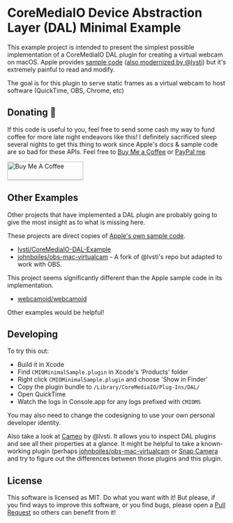# CoreMediaIO Device Abstraction Layer (DAL) Minimal Example

This example project is intended to present the simplest possible implementation of a CoreMediaIO DAL plugin for creating a virtual webcam on macOS. Apple provides [sample code](https://developer.apple.com/library/archive/samplecode/CoreMediaIO/Introduction/Intro.html) ([also modernized by @lvsti](https://github.com/lvsti/CoreMediaIO-DAL-Example)) but it's extremely painful to read and modify.

The goal is for this plugin to serve static frames as a virtual webcam to host software (QuickTime, OBS, Chrome, etc)

## Donating 💸

If this code is useful to you, feel free to send some cash my way to fund coffee for more late night endeavors like this! I definitely sacrificed sleep several nights to get this thing to work since Apple's docs & sample code are so bad for these APIs. Feel free to [Buy Me a Coffee](https://www.buymeacoffee.com/johnboiles) or [PayPal me](https://paypal.me/johnboiles).

<a href="https://www.buymeacoffee.com/johnboiles" target="_blank"><img src="https://www.buymeacoffee.com/assets/img/custom_images/orange_img.png" alt="Buy Me A Coffee" style="height: 41px !important;width: 174px !important;box-shadow: 0px 3px 2px 0px rgba(190, 190, 190, 0.5) !important;-webkit-box-shadow: 0px 3px 2px 0px rgba(190, 190, 190, 0.5) !important;" ></a>

## Other Examples

Other projects that have implemented a DAL plugin are probably going to give the most insight as to what is missing here.

These projects are direct copies of [Apple's own sample code](https://developer.apple.com/library/archive/samplecode/CoreMediaIO/Introduction/Intro.html).

* [lvsti/CoreMediaIO-DAL-Example](https://github.com/lvsti/CoreMediaIO-DAL-Example)
* [johnboiles/obs-mac-virtualcam](https://github.com/johnboiles/obs-mac-virtualcam) - A fork of @lvsti's repo but adapted to work with OBS.

This project seems significantly different than the Apple sample code in its implementation.

* [webcamoid/webcamoid](https://github.com/webcamoid/webcamoid)

Other examples would be helpful!

## Developing

To try this out:
* Build it in Xcode
* Find `CMIOMinimalSample.plugin` in Xcode's 'Products' folder
* Right click `CMIOMinimalSample.plugin` and choose 'Show in Finder'
* Copy the plugin bundle to `/Library/CoreMediaIO/Plug-Ins/DAL/`
* Open QuickTime
* Watch the logs in Console.app for any logs prefixed with `CMIOMS`

You may also need to change the codesigning to use your own personal developer identity.

Also take a look at [Cameo](https://github.com/lvsti/Cameo) by @lvsti. It allows you to inspect DAL plugins and see all their properties at a glance. It might be helpful to take a known-working plugin (perhaps [johnboiles/obs-mac-virtualcam](https://github.com/johnboiles/obs-mac-virtualcam) or [Snap Camera](https://snapcamera.snapchat.com/) and try to figure out the differences between those plugins and this plugin.

## License

This software is licensed as MIT. Do what you want with it! But please, if you find ways to improve this software, or you find bugs, please open a [Pull Request](https://github.com/johnboiles/coremediaio-dal-minimal-example/pulls) so others can benefit from it!
